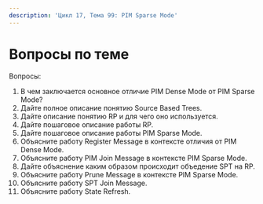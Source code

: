 ```yaml
---
description: 'Цикл 17, Тема 99: PIM Sparse Mode'
---
```


# Вопросы по теме

Вопросы:

1. В чем заключается основное отличие PIM Dense Mode от PIM Sparse Mode?
2. Дайте полное описание понятию Source Based Trees.
3. Дайте описание понятию RP и для чего оно используется.
4. Дайте пошаговое описание работы RP.
5. Дайте пошаговое описание работы PIM Sparse Mode.
6. Объясните работу Register Message в контексте отличия от PIM Dense Mode.
7. Объясните работу PIM Join Message в контексте PIM Sparse Mode.
8. Дайте объяснение каким образом происходит объедение SPT на RP.
9. Объясните работу Prune Message в контексте PIM Sparse Mode.
10. Объясните работу SPT Join Message.
11. Объясните работу State Refresh.

